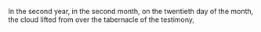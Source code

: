 In the second year, in the second month, on the twentieth day of the month, the cloud lifted from over the tabernacle of the testimony,
